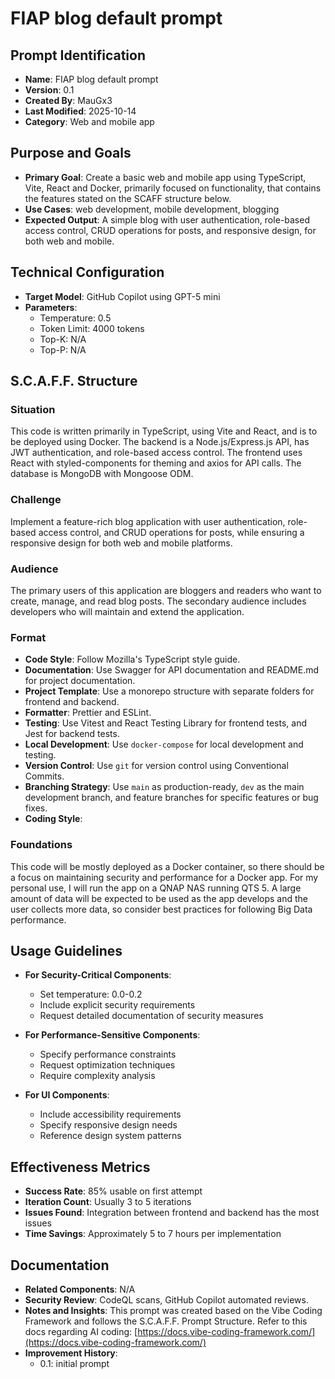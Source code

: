 # FIAP blog default prompt

## Prompt Identification

- **Name**: FIAP blog default prompt
- **Version**: 0.1
- **Created By**: MauGx3
- **Last Modified**: 2025-10-14
- **Category**: Web and mobile app

## Purpose and Goals

- **Primary Goal**: Create a basic web and mobile app using TypeScript, Vite, React and Docker, primarily focused on functionality, that contains the features stated on the SCAFF structure below.
- **Use Cases**: web development, mobile development, blogging
- **Expected Output**: A simple blog with user authentication, role-based access control, CRUD operations for posts, and responsive design, for both web and mobile.

## Technical Configuration

- **Target Model**: GitHub Copilot using GPT-5 mini
- **Parameters**:
  - Temperature: 0.5
  - Token Limit: 4000 tokens
  - Top-K: N/A
  - Top-P: N/A

## S.C.A.F.F. Structure

### Situation

This code is written primarily in TypeScript, using Vite and React, and is to be deployed using Docker. The backend is a Node.js/Express.js API, has JWT authentication, and role-based access control. The frontend uses React with styled-components for theming and axios for API calls. The database is MongoDB with Mongoose ODM.

### Challenge

Implement a feature-rich blog application with user authentication, role-based access control, and CRUD operations for posts, while ensuring a responsive design for both web and mobile platforms.

### Audience

The primary users of this application are bloggers and readers who want to create, manage, and read blog posts. The secondary audience includes developers who will maintain and extend the application.

### Format

- **Code Style**: Follow Mozilla's TypeScript style guide.
- **Documentation**: Use Swagger for API documentation and README.md for project documentation.
- **Project Template**: Use a monorepo structure with separate folders for frontend and backend.
- **Formatter**: Prettier and ESLint.
- **Testing**: Use Vitest and React Testing Library for frontend tests, and Jest for backend tests.
- **Local Development**: Use `docker-compose` for local development and testing.
- **Version Control**: Use `git` for version control using Conventional Commits.
- **Branching Strategy**: Use `main` as production-ready, `dev` as the main development branch, and feature branches for specific features or bug fixes.
- **Coding Style**:

### Foundations

This code will be mostly deployed as a Docker container, so there should be a focus on maintaining security and performance for a Docker app. For my personal use, I will run the app on a QNAP NAS running QTS 5. A large amount of data will be expected to be used as the app develops and the user collects more data, so consider best practices for following Big Data performance.

## Usage Guidelines

- **For Security-Critical Components**:

  - Set temperature: 0.0-0.2
  - Include explicit security requirements
  - Request detailed documentation of security measures
- **For Performance-Sensitive Components**:

  - Specify performance constraints
  - Request optimization techniques
  - Require complexity analysis
- **For UI Components**:

  - Include accessibility requirements
  - Specify responsive design needs
  - Reference design system patterns

## Effectiveness Metrics

- **Success Rate**: 85% usable on first attempt
- **Iteration Count**: Usually 3 to 5 iterations
- **Issues Found**: Integration between frontend and backend has the most issues
- **Time Savings**: Approximately 5 to 7 hours per implementation

## Documentation

- **Related Components**: N/A
- **Security Review**: CodeQL scans, GitHub Copilot automated reviews.
- **Notes and Insights**: This prompt was created based on the Vibe Coding Framework and follows the S.C.A.F.F. Prompt Structure. Refer to this docs regarding AI coding: [https://docs.vibe-coding-framework.com/](https://docs.vibe-coding-framework.com/)
- **Improvement History**:
  - 0.1: initial prompt
